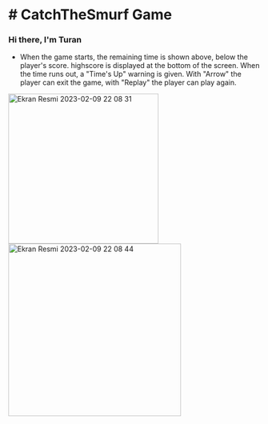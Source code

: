 # # CatchTheSmurf Game
### Hi there, I'm Turan

- When the game starts, the remaining time is shown above, below the player's score. highscore is displayed at the bottom of the screen. When the time runs out, a "Time's Up" warning is given. With "Arrow" the player can exit the game, with "Replay" the player can play again.


<img width="300" alt="Ekran Resmi 2023-02-09 22 08 31" src="https://user-images.githubusercontent.com/98350672/217914163-72320ca7-c184-4795-8b94-69eb7544556a.png"> <img width="345" alt="Ekran Resmi 2023-02-09 22 08 44" src="https://user-images.githubusercontent.com/98350672/217914225-83a83b5a-ba6d-42b4-a604-f78d7c437717.png">

